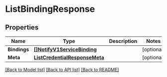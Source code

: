 # ListBindingResponse

## Properties

Name | Type | Description | Notes
------------ | ------------- | ------------- | -------------
**Bindings** | [**[]NotifyV1ServiceBinding**](notify.v1.service.binding.md) |  | [optional] 
**Meta** | [**ListCredentialResponseMeta**](ListCredentialResponse_meta.md) |  | [optional] 

[[Back to Model list]](../README.md#documentation-for-models) [[Back to API list]](../README.md#documentation-for-api-endpoints) [[Back to README]](../README.md)



